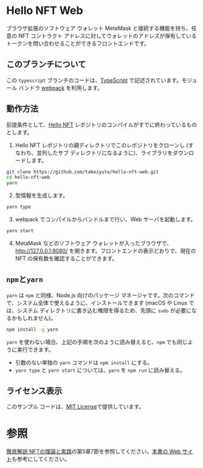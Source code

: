# Hello NFT Web

ブラウザ拡張のソフトウェア ウォレット MetaMask と接続する機能を持ち、任意の NFT コントラクト アドレスに対してウォレットのアドレスが保有しているトークンを問い合わせることができるフロントエンドです。

## このブランチについて

この `typescript` ブランチのコードは、[TypeScript](https://www.typescriptlang.org/) で記述されています。モジュール バンドラ [webpack](https://webpack.js.org/) を利用します。

## 動作方法

前提条件として、[Hello NFT](https://github.com/takeiyuto/hello-nft) レポジトリのコンパイルがすでに終わっているものとします。

1. Hello NFT レポジトリの親ディレクトリでこのレポジトリをクローンし (すなわち、並列したサブ ディレクトリになるように)、ライブラリをダウンロードします。
```bash
git clone https://github.com/takeiyuto/hello-nft-web.git
cd hello-nft-web
yarn
```

2. 型情報を生成します。
```bash
yarn type
```

3. webpack でコンパイルからバンドルまで行い、Web サーバを起動します。
```bash
yarn start
```

4. MetaMask などのソフトウェア ウォレットが入ったブラウザで、http://127.0.0.1:8080/ を開きます。フロントエンドの表示どおりで、現在の NFT の保有数を確認することができます。

## `npm`と`yarn`

`yarn` は `npm` と同様、Node.js 向けのパッケージ マネージャです。次のコマンドで、システム全体で使えるように、インストールできます (macOS や Linux では、システム ディレクトリに書き込む権限を得るため、先頭に `sudo` が必要になるかもしれません)。
```bash
npm install -g yarn
```

`yarn` を使わない場合、上記の手順を次のように読み替えると、`npm` でも同じように実行できます。
* 引数のない単独の `yarn` コマンドは `npm install` にする。
* `yarn type` と `yarn start` については、`yarn` を `npm run` に読み替える。

## ライセンス表示

このサンプル コードは、[MIT License](LICENSE)で提供しています。

# 参照

[徹底解説 NFTの理論と実践](https://www.ohmsha.co.jp/book/9784274230608/)の第5章7節を参照してください。[本書の Web サイト](https://takeiyuto.github.io/nft-book)も参考にしてください。
